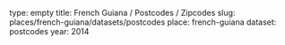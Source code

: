 type: empty
title: French Guiana / Postcodes / Zipcodes
slug: places/french-guiana/datasets/postcodes
place: french-guiana
dataset: postcodes
year: 2014
